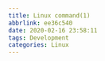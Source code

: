 ```yaml
---
title: Linux command(1)
abbrlink: ee36c540
date: 2020-02-16 23:58:11
tags: Development
categories: Linux
---
```

